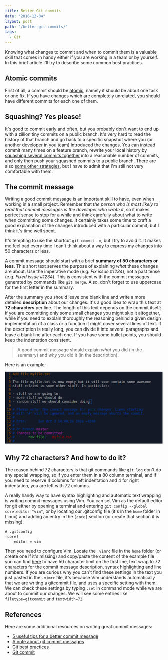 ```yaml
---
title: Better Git commits
date: "2016-12-04"
layout: post
path: "/better-git-commits/"
tags:
  - Git
---
```


Knowing what changes to commit and when to commit them is a valuable skill that comes in handy either if you are working in a team or by yourself. In this brief article I'll try to describe some common best practices.


## Atomic commits
First of all, a commit should be [atomic](https://www.freshconsulting.com/atomic-commits/), namely it should be about one task or one fix. If you have changes which are completely unrelated, you should have different commits for each one of them.


## Squashing? Yes please!
It's good to commit early and often, but you probably don't want to end up with a zillion tiny commits on a public branch. It's very hard to read the history of that branch and go back to a specific snapshot where you (or another developer in you team) introduced the changes. You can instead commit many times on a feature branch, rewrite your local history by [squashing several commits together](http://giacomodebidda.com/blog/squashing-git-commits/) into a reasonable number of commits, and only then push your squashed commits to a public branch.
There are also [some other strategies](http://stackoverflow.com/a/6544580), but I have to admit that I'm still not very comfortable with them.


## The commit message
Writing a good commit message is an important skill to have, even when working in a small project. Remember that *the person who is most likely to read that commit messages is the developer who wrote it*, so it makes perfect sense to stop for a while and think carefully about what to write when committing some changes. It certainly takes some time to craft a good explanation of the changes introduced with a particular commit, but I think it's time well spent.

It's tempting to use the shortcut `git commit -m`, but I try to avoid it. It makes me feel bad every time I can't think about a way to express my changes into 50 characters or less.

A commit message should start with a brief **summary of 50 characters or less**. This short text serves the purpose of explaining *what* these changes are about. Use the imperative mode (e.g. *Fix issue #1234*), not a past tense (e.g. *Fixed issue #1234*). This is consistent with the commit messages generated by commands like `git merge`. Also, don't forget to use uppercase for the first letter in the summary.

After the summary you should leave one blank line and write a more detailed **description** about our changes. It's a good idea to wrap this text at **72 characters** per line. The length of this text depends on the commit itself: if you are committing only some small changes you might skip it altogether, while if you need to explain thoroughly the reasoning behind a given design implementation of a class or a function it might cover several lines of text.
If the description is really long, you can divide it into several paragraphs and leave a blank line after each one. If you have some bullet points, you should keep the indentation consistent.

> A good commit message should explain *what* you did (in the summary) and *why* you did it (in the description).

Here is an example:

![explain what you did (in the summary) and why you did it](./commit_1.png "A good commit message")


## Why 72 characters? And how to do it?
The reason behind 72 characters is that git commands like `git log` don't do any special wrapping, so if you enter them in a 80 column terminal, and if you need to reserve 4 columns for left indentation and 4 for right indentation, you are left with 72 columns.

A really handy way to have syntax highlighting and automatic text wrapping is writing commit messages using Vim. You can set Vim as the default editor for git either by opening a terminal and entering `git config --global core.editor "vim"`, or by locating our .gitconfig file (it's in the `home` folder in Linux) and adding an entry in the `[core]` section (or create that section if is missing).

```shell
# .gitconfig
[core]
    editor = vim
```

Then you need to configure Vim. Locate the `.vimrc` file in the `home` folder (or create one if it's missing) and copy/paste the content of the example file you can find [here](http://vim.wikia.com/wiki/Example_vimrc) to have 50 character limit on the first line, text wrap to 72 characters for the commit message description, syntax highlighting and line numbers.
If you are curious why you can't find these settings in the text you just pasted in the `.vimrc` file, it's because Vim understands automatically that we are writing a gitcommit file, and uses a specific setting with them. We can check these settings by typing `:set` in command mode while we are about to commit our changes. We will see some entries like `filetype=gitcommit` and `textwidth=72`.


## References
Here are some additional resources on writing great commit messages:

- [5 useful tips for a better commit message](https://robots.thoughtbot.com/5-useful-tips-for-a-better-commit-message)
- [A note about git commit messages](http://tbaggery.com/2008/04/19/a-note-about-git-commit-messages.html)
- [Git best practices](http://sethrobertson.github.io/GitBestPractices/)
- [Git commit](http://chris.beams.io/posts/git-commit/)
